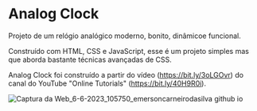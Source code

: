 # Analog Clock

Projeto de um relógio analógico moderno, bonito, dinâmicoe funcional.

Construído com HTML, CSS e JavaScript, esse é um projeto simples mas que aborda bastante técnicas avançadas de CSS.

Analog Clock foi construído a partir do vídeo (https://bit.ly/3oLGOvr) do canal do YouTube "Online Tutorials" (https://bit.ly/40H9R0i).

![Captura da Web_6-6-2023_105750_emersoncarneirodasilva github io](https://github.com/emersoncarneirodasilva/analog-clock/assets/94311606/70c93f6b-2d26-4208-9eaf-230131f77d8f)
